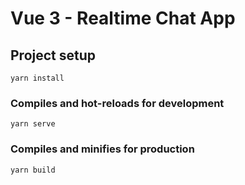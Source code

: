 # Vue 3 - Realtime Chat App
## Project setup

```
yarn install
```

### Compiles and hot-reloads for development

```
yarn serve
```

### Compiles and minifies for production

```
yarn build
```
